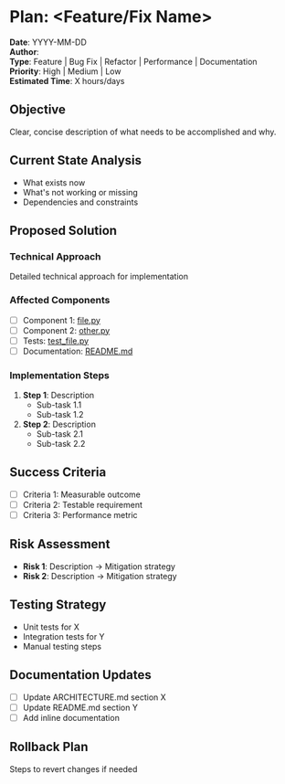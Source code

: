 # Plan: <Feature/Fix Name>

**Date**: YYYY-MM-DD  
**Author**: <Your Name>  
**Type**: Feature | Bug Fix | Refactor | Performance | Documentation  
**Priority**: High | Medium | Low  
**Estimated Time**: X hours/days  

## Objective
Clear, concise description of what needs to be accomplished and why.

## Current State Analysis
- What exists now
- What's not working or missing
- Dependencies and constraints

## Proposed Solution

### Technical Approach
Detailed technical approach for implementation

### Affected Components
- [ ] Component 1: [file.py](mdc:path/to/file.py)
- [ ] Component 2: [other.py](mdc:path/to/other.py)
- [ ] Tests: [test_file.py](mdc:tests/test_file.py)
- [ ] Documentation: [README.md](mdc:README.md)

### Implementation Steps
1. **Step 1**: Description
   - Sub-task 1.1
   - Sub-task 1.2
2. **Step 2**: Description
   - Sub-task 2.1
   - Sub-task 2.2

## Success Criteria
- [ ] Criteria 1: Measurable outcome
- [ ] Criteria 2: Testable requirement
- [ ] Criteria 3: Performance metric

## Risk Assessment
- **Risk 1**: Description → Mitigation strategy
- **Risk 2**: Description → Mitigation strategy

## Testing Strategy
- Unit tests for X
- Integration tests for Y
- Manual testing steps

## Documentation Updates
- [ ] Update ARCHITECTURE.md section X
- [ ] Update README.md section Y
- [ ] Add inline documentation

## Rollback Plan
Steps to revert changes if needed 